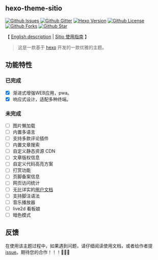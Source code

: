 ## hexo-theme-sitio
[![Github Issues](https://img.shields.io/github/issues-raw/Aftersoil/hexo-theme-sitio)](https://github.com/Aftersoil/hexo-theme-sitio/issues/new)
[![Github Gitter](https://img.shields.io/gitter/room/Aftersoil/hexo-theme-sitio)](https://gitter.im/hexo-theme-sitio/community)
[![Hexo Version](https://img.shields.io/badge/hexo-%3E=4.2.0-blue.svg?&logo=hexo&longCache=true)](https://hexo.io)
[![Github License](https://img.shields.io/github/license/Aftersoil/hexo-theme-sitio)](https://github.com/Aftersoil/hexo-theme-sitio/blob/master/LICENSE)
[![Github Forks](https://img.shields.io/github/forks/Aftersoil/hexo-theme-sitio)](https://github.com/Aftersoil/hexo-theme-sitio/network/members)
[![Github Star](https://img.shields.io/github/stars/Aftersoil/hexo-theme-sitio)](https://github.com/Aftersoil/hexo-theme-sitio/stargazers)

【 [English description](https://wiki.aftersoil.xyz/zh/sitio/) | [Sitio 使用指南](https://wiki.aftersoil.xyz/zh/sitio/) 】

> 这是一款基于 <a href="https://hexo.io/" target="_blank">hexo</a> 开发的一款优雅的主题。

## 功能特性

### 已完成

- [x]  渐进式增强WEB应用，pwa。
- [x]  响应式设计，适配多种终端。

### 未完成
- [ ] 图片懒加载
- [ ] 内置多语言
- [ ] 支持多款评论插件
- [ ] 内置文章搜索
- [ ] 自定义静态资源 CDN
- [ ] 文章版权信息
- [ ] 自定义代码高亮方案
- [ ] 打赏功能
- [ ] 页脚备案信息
- [ ] 网页访问统计
- [ ] 无比详实的[用户文档]()
- [ ] 支持脚注语法
- [ ] 音乐播放器
- [ ] live2d 看板娘
- [ ] 暗色模式

## 反馈

在使用该主题过程中，如果遇到问题，请仔细阅读使用文档，或者给作者提 [issue](https://github.com/Aftersoil/hexo-theme-sitio/issues/new/choose)。期待您的合作！！！💪💪💪
